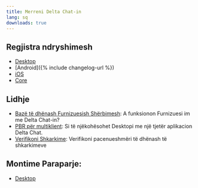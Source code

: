 ```yaml
---
title: Merreni Delta Chat-in
lang: sq
downloads: true
---
```


## Regjistra ndryshimesh

* [Desktop](https://github.com/deltachat/deltachat-desktop/blob/master/CHANGELOG.md)
* [Android]({% include changelog-url %})
* [iOS](https://github.com/deltachat/deltachat-ios/blob/master/CHANGELOG.md)
* [Core](https://github.com/deltachat/deltachat-core-rust/blob/master/CHANGELOG.md)

## Lidhje

* [Bazë të dhënash Furnizuesish Shërbimesh](https://providers.delta.chat/): A funksionon Furnizuesi im me Delta Chat-in?
* [PBR për multiklient](help#multiclient): Si të njëkohësohet Desktopi me një tjetër aplikacion Delta Chat.
* [Verifikoni Shkarkime](verify-downloads): Verifikoni pacenueshmëri të dhënash të shkarkimeve

## Montime Paraparje:
* [Desktop](https://download.delta.chat/desktop/preview/)
